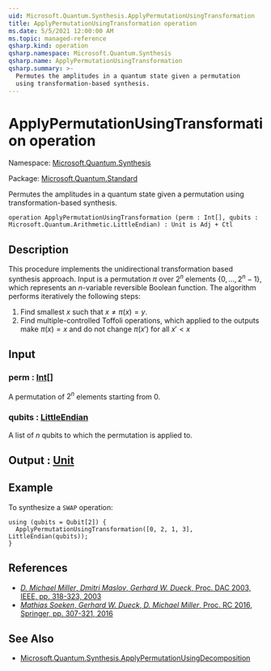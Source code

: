 ```yaml
---
uid: Microsoft.Quantum.Synthesis.ApplyPermutationUsingTransformation
title: ApplyPermutationUsingTransformation operation
ms.date: 5/5/2021 12:00:00 AM
ms.topic: managed-reference
qsharp.kind: operation
qsharp.namespace: Microsoft.Quantum.Synthesis
qsharp.name: ApplyPermutationUsingTransformation
qsharp.summary: >-
  Permutes the amplitudes in a quantum state given a permutation
  using transformation-based synthesis.
---
```


# ApplyPermutationUsingTransformation operation

Namespace: [Microsoft.Quantum.Synthesis](xref:Microsoft.Quantum.Synthesis)

Package: [Microsoft.Quantum.Standard](https://nuget.org/packages/Microsoft.Quantum.Standard)


Permutes the amplitudes in a quantum state given a permutationusing transformation-based synthesis.

```qsharp
operation ApplyPermutationUsingTransformation (perm : Int[], qubits : Microsoft.Quantum.Arithmetic.LittleEndian) : Unit is Adj + Ctl
```


## Description

This procedure implements the unidirectional transformation basedsynthesis approach.  Input is a permutation $\pi$ over $2^n$ elements$\{0, \dots, 2^n-1\}$, which represents an $n$-variable reversible Boolean function.The algorithm performs iteratively the following steps:1. Find smallest $x$ such that $x \ne \pi(x) = y$.2. Find multiple-controlled Toffoli operations, which applied to the outputs   make $\pi(x) = x$ and do not change $\pi(x')$ for all $x' < x$

## Input

### perm : [Int](xref:microsoft.quantum.qsharp.valueliterals#int-literals)[]

A permutation of $2^n$ elements starting from 0.


### qubits : [LittleEndian](xref:Microsoft.Quantum.Arithmetic.LittleEndian)

A list of $n$ qubits to which the permutation is applied to.



## Output : [Unit](xref:microsoft.quantum.qsharp.valueliterals#unit-literal)



## Example

To synthesize a `SWAP` operation:```qsharpusing (qubits = Qubit[2]) {  ApplyPermutationUsingTransformation([0, 2, 1, 3], LittleEndian(qubits));}```

## References

- [*D. Michael Miller*, *Dmitri Maslov*, *Gerhard W. Dueck*,  Proc. DAC 2003, IEEE, pp. 318-323,  2003](https://doi.org/10.1145/775832.775915)- [*Mathias Soeken*, *Gerhard W. Dueck*, *D. Michael Miller*,  Proc. RC 2016, Springer, pp. 307-321,  2016](https://doi.org/10.1007/978-3-319-40578-0_22)

## See Also

- [Microsoft.Quantum.Synthesis.ApplyPermutationUsingDecomposition](xref:Microsoft.Quantum.Synthesis.ApplyPermutationUsingDecomposition)